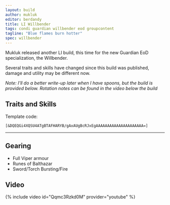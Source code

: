 ```yaml
---
layout: build
author: mukluk
editor: berdandy
title: LI Willbender
tags: condi guardian willbender eod groupcontent
tagline: "Blue flames burn hotter"
spec: willbender
---
```


Mukluk released another LI build, this time for the new Guardian EoD specialization, the Willbender.

Several traits and skills have changed since this build was published, damage and utility may be different now.

_Note: I'll do a better write-up later when I have spoons, but the build is provided below. Rotation notes can be found in the video below the build_

## Traits and Skills

Template code:

`[&DQEQGi4XQSU4ATgBTAFHARYB/gAxAUgBcRJxEgAAAAAAAAAAAAAAAAAAAAA=]`

---

<div
  data-armory-embed='skills'
  data-armory-ids='9158,9187,9128,9151,30461'
>
</div>
<div
  data-armory-embed='specializations'
  data-armory-ids='16,46,65'
  data-armory-16-traits='566,567,1686'
  data-armory-46-traits='617,603,622'
  data-armory-65-traits='2191,2197,2201'
>
</div>

## Gearing

- Full Viper armour
- Runes of Balthazar
- Sword/Torch Bursting/Fire

## Video
{% include video id="Qqmc3Rzkd0M" provider="youtube" %}
